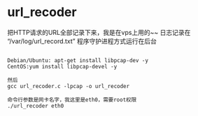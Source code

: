 url_recoder
===========

把HTTP请求的URL全部记录下来，我是在vps上用的~~
日志记录在 “/var/log/url_record.txt”
程序守护进程方式运行在后台

<pre><code>
Debian/Ubuntu: apt-get install libpcap-dev -y
CentOS:yum install libpcap-devel -y

然后
gcc url_recoder.c -lpcap -o url_recoder 

命令行参数是网卡名字，我这里是eth0，需要root权限
./url_recoder eth0

</code></pre>
